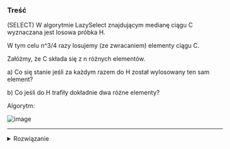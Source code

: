 ### Treść
(SELECT)
W algorytmie LazySelect znajdującym medianę ciągu C wyznaczana jest losowa próbka H. 

W tym celu n^3/4 razy losujemy (ze zwracaniem) elementy ciągu C. 

Załóżmy, że C składa się z n różnych elementów. 

a) Co się stanie jeśli za każdym razem do H został wylosowany ten sam element? 

b) Co jeśli do H trafiły dokładnie dwa różne elementy?

Algorytm:

![image](https://user-images.githubusercontent.com/11476062/61828340-bcdce080-ae66-11e9-9dc6-51dddda0d3c5.png)

------
<details><summary>Rozwiązanie</summary>
<p>
    
a) Algorytm zawsze zakończy się porażką. 

b) Algorytm znajdzie medianę gdy zajdą 3 warunki(2 ostatnie wprost z punktu 5. algorytmu)
* pivoty ciągu H MUSZĄ być różne,
* pivoty muszą ograniczać medianę,
* zachodzi słaba nierówność $|P| \leqslant 4 n^{3/4} + 2$